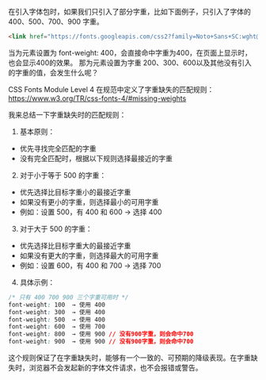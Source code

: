 在引入字体包时，如果我们只引入了部分字重，比如下面例子，只引入了字体的 400、500、700、900 字重。
```html
<link href="https://fonts.googleapis.com/css2?family=Noto+Sans+SC:wght@400;500;700;900&display=swap" rel="stylesheet">

```

当为元素设置为 font-weight: 400，会直接命中字重为400，在页面上显示时，也会显示400的效果。
那为元素设置为字重 200、300、600以及其他没有引入的字重的值，会发生什么呢？

CSS Fonts Module Level 4 在规范中定义了字重缺失的匹配规则：
https://www.w3.org/TR/css-fonts-4/#missing-weights

我来总结一下字重缺失时的匹配规则：
1. 基本原则：
- 优先寻找完全匹配的字重
- 没有完全匹配时，根据以下规则选择最接近的字重

2. 对于小于等于 500 的字重：
- 优先选择比目标字重小的最接近字重
- 如果没有更小的字重，则选择最小的可用字重
- 例如：设置 500，有 400 和 600 → 选择 400

3. 对于大于 500 的字重：
- 优先选择比目标字重大的最接近字重
- 如果没有更大的字重，则选择最大的可用字重
- 例如：设置 600，有 400 和 700 → 选择 700

4. 具体示例：
```css
/* 只有 400 700 900 三个字重可用时 */
font-weight: 100  → 使用 400
font-weight: 300  → 使用 400
font-weight: 500  → 使用 400
font-weight: 600  → 使用 700
font-weight: 800  → 使用 900 // 没有900字重，则会命中700
font-weight: 900  → 使用 900 // 没有900字重，则会命中700
```

这个规则保证了在字重缺失时，能够有一个一致的、可预期的降级表现。在字重缺失时，浏览器不会发起新的字体文件请求，也不会报错或警告。